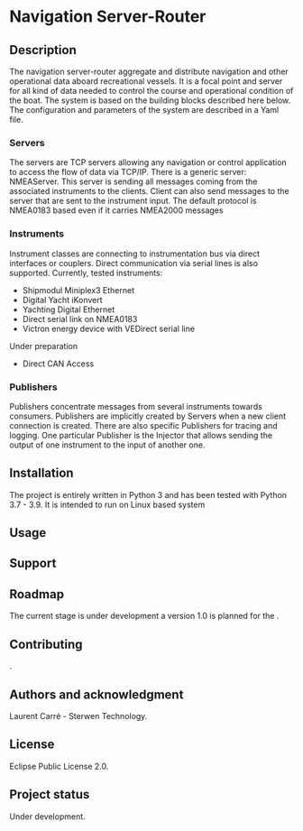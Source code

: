 # Navigation Server-Router


## Description
The navigation server-router aggregate and distribute navigation and other operational data aboard recreational vessels.
It is a focal point and server for all kind of data needed to control the course and operational condition of the boat.
The system is based on the building blocks described here below. The configuration and parameters of the system are described in a Yaml file.

### Servers
The servers are TCP servers allowing any navigation or control application to access the flow of data via TCP/IP.
There is a generic server: NMEAServer. This server is sending all messages coming from the associated instruments to the clients.
Client can also send messages to the server that are sent to the instrument input.
The default protocol is NMEA0183 based even if it carries NMEA2000 messages

### Instruments
Instrument classes are connecting to instrumentation bus via direct interfaces or couplers. Direct communication via serial lines is also supported.
Currently, tested instruments:
- Shipmodul Miniplex3 Ethernet
- Digital Yacht iKonvert
- Yachting Digital Ethernet
- Direct serial link on NMEA0183
- Victron energy device with VEDirect serial line

Under preparation
- Direct CAN Access

### Publishers
Publishers concentrate messages from several instruments towards consumers. Publishers are implicitly created by Servers when a new client connection is created.
There are also specific Publishers for tracing and logging.
One particular Publisher is the Injector that allows sending the output of one instrument to the input of another one.


## Installation
The project is entirely written in Python 3 and has been tested with Python 3.7 - 3.9. It is intended to run on Linux based system 

## Usage


## Support

## Roadmap
The current stage is under development a version 1.0 is planned for the .

## Contributing
.

## Authors and acknowledgment
Laurent Carré - Sterwen Technology.

## License
Eclipse Public License 2.0.

## Project status
Under development.

